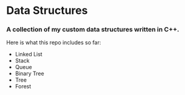 # Data Structures
### A collection of my custom data structures written in C++.

Here is what this repo includes so far:

- Linked List
- Stack
- Queue
- Binary Tree
- Tree
- Forest
